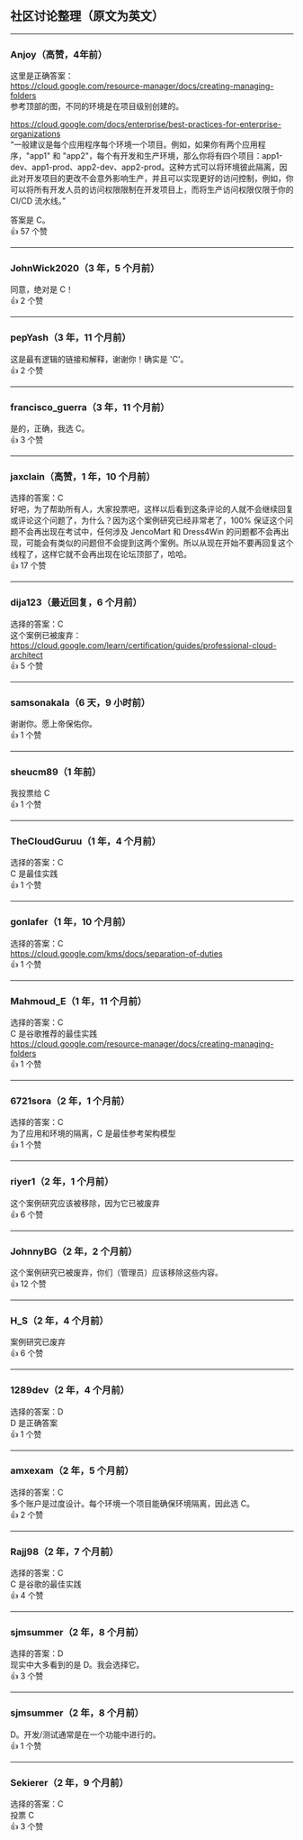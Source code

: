 ## 社区讨论整理（原文为英文）
  
  ---
  
  ### Anjoy（高赞，4年前）
    
  这里是正确答案：    
  https://cloud.google.com/resource-manager/docs/creating-managing-folders    
  参考顶部的图，不同的环境是在项目级别创建的。
    
  https://cloud.google.com/docs/enterprise/best-practices-for-enterprise-organizations  
  “一般建议是每个应用程序每个环境一个项目。例如，如果你有两个应用程序，"app1" 和 "app2"，每个有开发和生产环境，那么你将有四个项目：app1-dev、app1-prod、app2-dev、app2-prod。这种方式可以将环境彼此隔离，因此对开发项目的更改不会意外影响生产，并且可以实现更好的访问控制，例如，你可以将所有开发人员的访问权限限制在开发项目上，而将生产访问权限仅限于你的 CI/CD 流水线。”
    
  答案是 C。  
  👍 57 个赞
  
  ---
  
  ### JohnWick2020（3 年，5 个月前）
    
  同意，绝对是 C！  
  👍 2 个赞
  
  ---
  
  ### pepYash（3 年，11 个月前）
    
  这是最有逻辑的链接和解释，谢谢你！确实是 'C'。  
  👍 2 个赞
  
  ---
  
  ### francisco_guerra（3 年，11 个月前）
    
  是的，正确，我选 C。  
  👍 3 个赞
  
  ---
  
  ### jaxclain（高赞，1 年，10 个月前）
    
  选择的答案：C    
  好吧，为了帮助所有人，大家投票吧，这样以后看到这条评论的人就不会继续回复或评论这个问题了，为什么？因为这个案例研究已经非常老了，100% 保证这个问题不会再出现在考试中，任何涉及 JencoMart 和 Dress4Win 的问题都不会再出现，可能会有类似的问题但不会提到这两个案例。所以从现在开始不要再回复这个线程了，这样它就不会再出现在论坛顶部了，哈哈。  
  👍 17 个赞
  
  ---
  
  ### dija123（最近回复，6 个月前）
    
  选择的答案：C    
  这个案例已被废弃：    
  https://cloud.google.com/learn/certification/guides/professional-cloud-architect  
  👍 5 个赞
  
  ---
  
  ### samsonakala（6 天，9 小时前）
    
  谢谢你。愿上帝保佑你。  
  👍 1 个赞
  
  ---
  
  ### sheucm89（1 年前）
    
  我投票给 C  
  👍 1 个赞
  
  ---
  
  ### TheCloudGuruu（1 年，4 个月前）
    
  选择的答案：C    
  C 是最佳实践  
  👍 1 个赞
  
  ---
  
  ### gonlafer（1 年，10 个月前）
    
  选择的答案：C    
  https://cloud.google.com/kms/docs/separation-of-duties  
  👍 1 个赞
  
  ---
  
  ### Mahmoud_E（1 年，11 个月前）
    
  选择的答案：C    
  C 是谷歌推荐的最佳实践    
  https://cloud.google.com/resource-manager/docs/creating-managing-folders  
  👍 1 个赞
  
  ---
  
  ### 6721sora（2 年，1 个月前）
    
  选择的答案：C    
  为了应用和环境的隔离，C 是最佳参考架构模型  
  👍 1 个赞
  
  ---
  
  ### riyer1（2 年，1 个月前）
    
  这个案例研究应该被移除，因为它已被废弃  
  👍 6 个赞
  
  ---
  
  ### JohnnyBG（2 年，2 个月前）
    
  这个案例研究已被废弃，你们（管理员）应该移除这些内容。  
  👍 12 个赞
  
  ---
  
  ### H_S（2 年，4 个月前）
    
  案例研究已废弃  
  👍 6 个赞
  
  ---
  
  ### 1289dev（2 年，4 个月前）
    
  选择的答案：D    
  D 是正确答案  
  👍 1 个赞
  
  ---
  
  ### amxexam（2 年，5 个月前）
    
  选择的答案：C    
  多个账户是过度设计。每个环境一个项目能确保环境隔离，因此选 C。  
  👍 2 个赞
  
  ---
  
  ### Rajj98（2 年，7 个月前）
    
  选择的答案：C    
  C 是谷歌的最佳实践  
  👍 4 个赞
  
  ---
  
  ### sjmsummer（2 年，8 个月前）
    
  选择的答案：D    
  现实中大多看到的是 D。我会选择它。  
  👍 3 个赞
  
  ---
  
  ### sjmsummer（2 年，8 个月前）
    
  D。开发/测试通常是在一个功能中进行的。  
  👍 1 个赞
  
  ---
  
  ### Sekierer（2 年，9 个月前）
    
  选择的答案：C    
  投票 C  
  👍 3 个赞
  